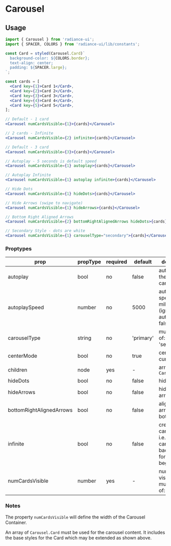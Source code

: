 # Carousel

## Usage

```jsx
import { Carousel } from 'radiance-ui';
import { SPACER, COLORS } from 'radiance-ui/lib/constants';

const Card = styled(Carousel.Card)`
  background-color: ${COLORS.border};
  text-align: center;
  padding: ${SPACER.large};
`;

const cards = [
  <Card key={1}>Card 1</Card>,
  <Card key={2}>Card 2</Card>,
  <Card key={3}>Card 3</Card>,
  <Card key={4}>Card 4</Card>,
  <Card key={5}>Card 5</Card>,
];

// Default - 1 card
<Carousel numCardsVisible={1}>{cards}</Carousel>

// 2 cards - Infinite
<Carousel numCardsVisible={2} infinite>{cards}</Carousel>

// Default - 3 card
<Carousel numCardsVisible={3}>{cards}</Carousel>

// Autoplay - 5 seconds is default speed
<Carousel numCardsVisible={1} autoplay>{cards}</Carousel>

// Autoplay Infinite
<Carousel numCardsVisible={1} autoplay infinite>{cards}</Carousel>

// Hide Dots
<Carousel numCardsVisible={1} hideDots>{cards}</Carousel>

// Hide Arrows (swipe to navigate)
<Carousel numCardsVisible={1} hideArrows>{cards}</Carousel>

// Bottom Right Aligned Arrows
<Carousel numCardsVisible={2} bottomRightAlignedArrows hideDots>{cards}</Carousel>

// Secondary Style - dots are white
<Carousel numCardsVisible={1} carouselType="secondary">{cards}</Carousel>
```

<!-- STORY -->

### Proptypes

| prop                     | propType | required | default   | description                                                                  |
| ------------------------ | -------- | -------- | --------- | ---------------------------------------------------------------------------- |
| autoplay                 | bool     | no       | false     | auto advance the carousel cards                                              |
| autoplaySpeed            | number   | no       | 5000      | autoplay speed in milliseconds (ignored if autoplay is false)                |
| carouselType             | string   | no       | 'primary' | must be one of: 'primary', 'secondary'                                       |
| centerMode               | bool     | no       | true      | center the current card                                                      |
| children                 | node     | yes      | -         | array of `Carousel.Card`                                                     |
| hideDots                 | bool     | no       | false     | hide the dots                                                                |
| hideArrows               | bool     | no       | false     | hide the arrows                                                              |
| bottomRightAlignedArrows | bool     | no       | false     | align the arrows on the bottom right                                         |
| infinite                 | bool     | no       | false     | creates a carousel loop, i.e. if true you can go backwards form the begining |
| numCardsVisible          | number   | yes      | -         | number of visible cards, must be one of: 1, 2 or 3                           |

### Notes

The property `numCardsVisible` will define the width of the Carousel Container.

An array of `Carousel.Card` must be used for the carousel content. It includes the base styles for the Card which may be extended as shown above.
